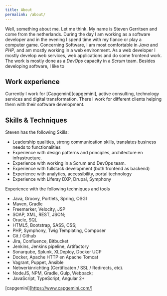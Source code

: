 ```yaml
---
title: About
permalink: /about/
---
```


Well, something about me. Let me think. My name is Steven Gerritsen and come from the netherlands. During the day I am working as a software developer and in the evening I spend time with my fiance or play a computer game. Concerning Software, I am most comfortable in *Java* and *PHP*, and am mostly working in a web environment. As a web developer I mostly develop web services, web applications and do some frontend work. The work is mostly done as a *DevOps* capacity in a *Scrum* team. Besides developing software, I like to  

## Work experience
Currently I work for [Capgemini][capgemini], active consulting, technology services and digital transformation. There I work for different clients helping them with their software development.

## Skills & Techniques
Steven has the following Skills:
* Leadership qualities, strong communication skills, translates business needs to functionalities
* Experience with design patterns and principles, architecture en infrastructure.
* Experience with working in a Scrum and DevOps team.
* Experience with fullstack development (both frontend as backend)
* Experience with analytics, accessibility, portal technology 
* Experience with Liferay DXP, Drupal, Symphony

Experience with the following techniques and tools
* Java, Groovy, Portlets, Spring, OSGI
* Maven, Gradle
* Freemarker, Velocity, JSP
* SOAP, XML, REST, JSON;
* Oracle, SQL
* HTML5, Bootstrap, SASS, CSS;
* PHP, Symphony, Twig Templating, Composer
* Git / Github
* Jira, Confluence, Bitbucket
* Jenkins, Jenkins pipeline, Artifactory
* Sonarqube, Splunk, XLDeploy, Docker UCP
* Docker, Apache HTTP en Apache Tomcat
* Vagrant, Puppet, Ansible 
* Netwerkinrichting (Certificaten / SSL / Redirects, etc).
* NodeJS, NPM, Gradle, Gulp, Webpack;
* JavaScript, TypeScript, Angular 2+

[capgemini][https://www.capgemini.com/]
